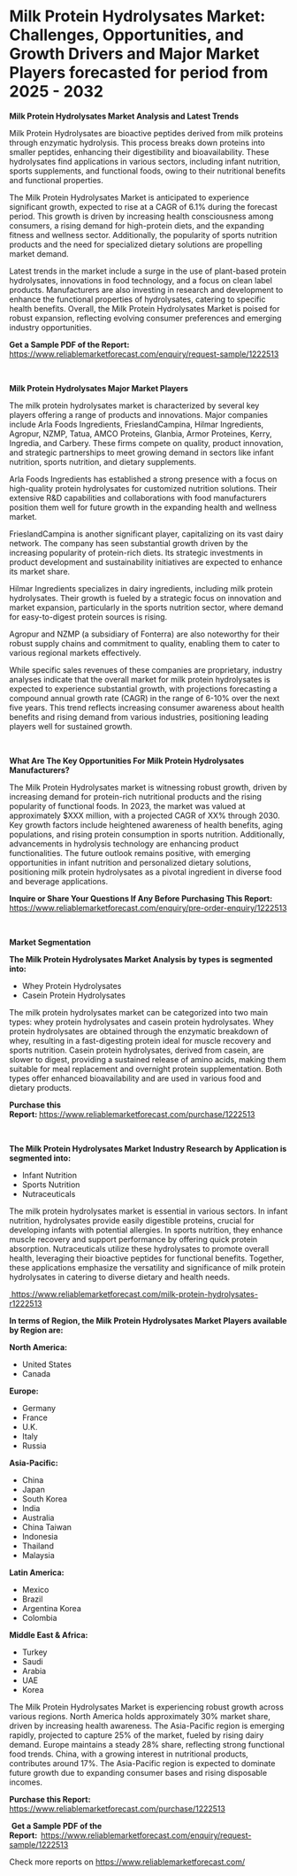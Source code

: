 <p><h1>Milk Protein Hydrolysates Market: Challenges, Opportunities, and Growth Drivers and Major Market Players forecasted for period from 2025 - 2032</h1></p><p><strong>Milk Protein Hydrolysates Market Analysis and Latest Trends</strong></p>
<p><p>Milk Protein Hydrolysates are bioactive peptides derived from milk proteins through enzymatic hydrolysis. This process breaks down proteins into smaller peptides, enhancing their digestibility and bioavailability. These hydrolysates find applications in various sectors, including infant nutrition, sports supplements, and functional foods, owing to their nutritional benefits and functional properties.</p><p>The Milk Protein Hydrolysates Market is anticipated to experience significant growth, expected to rise at a CAGR of 6.1% during the forecast period. This growth is driven by increasing health consciousness among consumers, a rising demand for high-protein diets, and the expanding fitness and wellness sector. Additionally, the popularity of sports nutrition products and the need for specialized dietary solutions are propelling market demand.</p><p>Latest trends in the market include a surge in the use of plant-based protein hydrolysates, innovations in food technology, and a focus on clean label products. Manufacturers are also investing in research and development to enhance the functional properties of hydrolysates, catering to specific health benefits. Overall, the Milk Protein Hydrolysates Market is poised for robust expansion, reflecting evolving consumer preferences and emerging industry opportunities.</p></p>
<p><strong>Get a Sample PDF of the Report:&nbsp;</strong> <a href="https://www.reliablemarketforecast.com/enquiry/request-sample/1222513?utm_campaign=1169&utm_medium=2&utm_source=Github&utm_content=ia&utm_term=14022025&utm_id=milk-protein-hydrolysates">https://www.reliablemarketforecast.com/enquiry/request-sample/1222513</a></p>
<p>&nbsp;</p>
<p><strong>Milk Protein Hydrolysates Major Market Players</strong></p>
<p><p>The milk protein hydrolysates market is characterized by several key players offering a range of products and innovations. Major companies include Arla Foods Ingredients, FrieslandCampina, Hilmar Ingredients, Agropur, NZMP, Tatua, AMCO Proteins, Glanbia, Armor Proteines, Kerry, Ingredia, and Carbery. These firms compete on quality, product innovation, and strategic partnerships to meet growing demand in sectors like infant nutrition, sports nutrition, and dietary supplements.</p><p>Arla Foods Ingredients has established a strong presence with a focus on high-quality protein hydrolysates for customized nutrition solutions. Their extensive R&D capabilities and collaborations with food manufacturers position them well for future growth in the expanding health and wellness market.</p><p>FrieslandCampina is another significant player, capitalizing on its vast dairy network. The company has seen substantial growth driven by the increasing popularity of protein-rich diets. Its strategic investments in product development and sustainability initiatives are expected to enhance its market share.</p><p>Hilmar Ingredients specializes in dairy ingredients, including milk protein hydrolysates. Their growth is fueled by a strategic focus on innovation and market expansion, particularly in the sports nutrition sector, where demand for easy-to-digest protein sources is rising.</p><p>Agropur and NZMP (a subsidiary of Fonterra) are also noteworthy for their robust supply chains and commitment to quality, enabling them to cater to various regional markets effectively.</p><p>While specific sales revenues of these companies are proprietary, industry analyses indicate that the overall market for milk protein hydrolysates is expected to experience substantial growth, with projections forecasting a compound annual growth rate (CAGR) in the range of 6-10% over the next five years. This trend reflects increasing consumer awareness about health benefits and rising demand from various industries, positioning leading players well for sustained growth.</p></p>
<p>&nbsp;</p>
<p><strong>What Are The Key Opportunities For Milk Protein Hydrolysates Manufacturers?</strong></p>
<p><p>The Milk Protein Hydrolysates market is witnessing robust growth, driven by increasing demand for protein-rich nutritional products and the rising popularity of functional foods. In 2023, the market was valued at approximately $XXX million, with a projected CAGR of XX% through 2030. Key growth factors include heightened awareness of health benefits, aging populations, and rising protein consumption in sports nutrition. Additionally, advancements in hydrolysis technology are enhancing product functionalities. The future outlook remains positive, with emerging opportunities in infant nutrition and personalized dietary solutions, positioning milk protein hydrolysates as a pivotal ingredient in diverse food and beverage applications.</p></p>
<p><strong>Inquire or Share Your Questions If Any Before Purchasing This Report:</strong> <a href="https://www.reliablemarketforecast.com/enquiry/pre-order-enquiry/1222513?utm_campaign=1169&utm_medium=2&utm_source=Github&utm_content=ia&utm_term=14022025&utm_id=milk-protein-hydrolysates">https://www.reliablemarketforecast.com/enquiry/pre-order-enquiry/1222513</a></p>
<p>&nbsp;</p>
<p><strong>Market Segmentation</strong></p>
<p><strong>The Milk Protein Hydrolysates Market Analysis by types is segmented into:</strong></p>
<p><ul><li>Whey Protein Hydrolysates</li><li>Casein Protein Hydrolysates</li></ul></p>
<p><p>The milk protein hydrolysates market can be categorized into two main types: whey protein hydrolysates and casein protein hydrolysates. Whey protein hydrolysates are obtained through the enzymatic breakdown of whey, resulting in a fast-digesting protein ideal for muscle recovery and sports nutrition. Casein protein hydrolysates, derived from casein, are slower to digest, providing a sustained release of amino acids, making them suitable for meal replacement and overnight protein supplementation. Both types offer enhanced bioavailability and are used in various food and dietary products.</p></p>
<p><strong>Purchase this Report:&nbsp;</strong><a href="https://www.reliablemarketforecast.com/purchase/1222513?utm_campaign=1169&utm_medium=2&utm_source=Github&utm_content=ia&utm_term=14022025&utm_id=milk-protein-hydrolysates">https://www.reliablemarketforecast.com/purchase/1222513</a></p>
<p>&nbsp;</p>
<p><strong>The Milk Protein Hydrolysates Market Industry Research by Application is segmented into:</strong></p>
<p><ul><li>Infant Nutrition</li><li>Sports Nutrition</li><li>Nutraceuticals</li></ul></p>
<p><p>The milk protein hydrolysates market is essential in various sectors. In infant nutrition, hydrolysates provide easily digestible proteins, crucial for developing infants with potential allergies. In sports nutrition, they enhance muscle recovery and support performance by offering quick protein absorption. Nutraceuticals utilize these hydrolysates to promote overall health, leveraging their bioactive peptides for functional benefits. Together, these applications emphasize the versatility and significance of milk protein hydrolysates in catering to diverse dietary and health needs.</p></p>
<p><a href="https://www.reliablemarketforecast.com/milk-protein-hydrolysates-r1222513?utm_campaign=1169&utm_medium=2&utm_source=Github&utm_content=ia&utm_term=14022025&utm_id=milk-protein-hydrolysates">&nbsp;https://www.reliablemarketforecast.com/milk-protein-hydrolysates-r1222513</a></p>
<p><strong>In terms of Region, the Milk Protein Hydrolysates Market Players available by Region are:</strong></p>
<p>
    <p> <strong> North America: </strong>
        <ul>
            <li>United States</li>
            <li>Canada</li>
        </ul>
        </p> 
    <p> <strong> Europe: </strong>
        <ul>
            <li>Germany</li>
            <li>France</li>
            <li>U.K.</li>
            <li>Italy</li>
            <li>Russia</li>
        </ul>
        </p> 
    <p> <strong> Asia-Pacific: </strong>
        <ul>
            <li>China</li>
            <li>Japan</li>
            <li>South Korea</li>
            <li>India</li>
            <li>Australia</li>
            <li>China Taiwan</li>
            <li>Indonesia</li>
            <li>Thailand</li>
            <li>Malaysia</li>
        </ul>
        </p> 
    <p> <strong> Latin America: </strong>
        <ul>
            <li>Mexico</li>
            <li>Brazil</li>
            <li>Argentina Korea</li>
            <li>Colombia</li>
        </ul>
        </p> 
    <p> <strong> Middle East & Africa: </strong>
        <ul>
            <li>Turkey</li>
            <li>Saudi</li>
            <li>Arabia</li>
            <li>UAE</li>
            <li>Korea</li>
        </ul>
    </p>
    </p>
<p><p>The Milk Protein Hydrolysates Market is experiencing robust growth across various regions. North America holds approximately 30% market share, driven by increasing health awareness. The Asia-Pacific region is emerging rapidly, projected to capture 25% of the market, fueled by rising dairy demand. Europe maintains a steady 28% share, reflecting strong functional food trends. China, with a growing interest in nutritional products, contributes around 17%. The Asia-Pacific region is expected to dominate future growth due to expanding consumer bases and rising disposable incomes.</p></p>
<p><strong>Purchase this Report: </strong><a href="https://www.reliablemarketforecast.com/purchase/1222513?utm_campaign=1169&utm_medium=2&utm_source=Github&utm_content=ia&utm_term=14022025&utm_id=milk-protein-hydrolysates">https://www.reliablemarketforecast.com/purchase/1222513</a></p>
<p>&nbsp;<strong>Get a Sample PDF of the Report:&nbsp;&nbsp;</strong><a href="https://www.reliablemarketforecast.com/enquiry/request-sample/1222513?utm_campaign=1169&utm_medium=2&utm_source=Github&utm_content=ia&utm_term=14022025&utm_id=milk-protein-hydrolysates">https://www.reliablemarketforecast.com/enquiry/request-sample/1222513</a></p>
<p><strong></strong></p>
<p>Check more reports on <a href="https://www.reliablemarketforecast.com/?utm_campaign=1169&utm_medium=2&utm_source=Github&utm_content=ia&utm_term=14022025&utm_id=milk-protein-hydrolysates">https://www.reliablemarketforecast.com/</a></p>